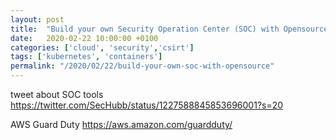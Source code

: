 ```yaml
---
layout: post
title:  "Build your own Security Operation Center (SOC) with Opensource"
date:   2020-02-22 10:00:00 +0100
categories: ['cloud', 'security','csirt'] 
tags: ['kubernetes', 'containers']
permalink: "/2020/02/22/build-your-own-soc-with-opensource"
---
```


tweet about SOC tools
https://twitter.com/SecHubb/status/1227588845853696001?s=20


AWS Guard Duty
https://aws.amazon.com/guardduty/

